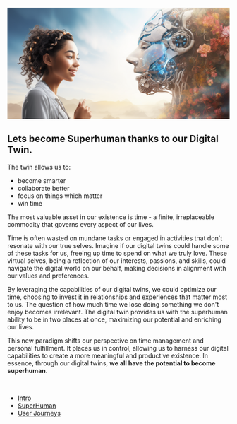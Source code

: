 ![](img/twin_home.png)

## Lets become Superhuman thanks to our Digital Twin.

The twin allows us to:

- become smarter 
- collaborate better
- focus on things which matter
- win time

The most valuable asset in our existence is time - a finite, irreplaceable commodity that governs every aspect of our lives. 

Time is often wasted on mundane tasks or engaged in activities that don't resonate with our true selves. Imagine if our digital twins could handle some of these tasks for us, freeing up time to spend on what we truly love. These virtual selves, being a reflection of our interests, passions, and skills, could navigate the digital world on our behalf, making decisions in alignment with our values and preferences.

By leveraging the capabilities of our digital twins, we could optimize our time, choosing to invest it in relationships and experiences that matter most to us. The question of how much time we lose doing something we don't enjoy becomes irrelevant. The digital twin provides us with the superhuman ability to be in two places at once, maximizing our potential and enriching our lives.

This new paradigm shifts our perspective on time management and personal fulfillment. It places us in control, allowing us to harness our digital capabilities to create a more meaningful and productive existence. In essence, through our digital twins, **we all have the potential to become superhuman**.

<br>

- [Intro](twin_intro.md)
- [SuperHuman](superhuman.md)
- [User Journeys](twin_use_cases.md)

<!-- - [Reserve Now](twin_act_now.md) -->
<!-- - [About Us](who_are_we.md)
- [How does it Work](how_does_it_work.md)
- [User Journeys](twin_use_cases.md) -->
